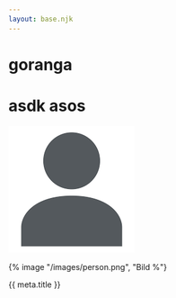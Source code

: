 ```yaml
---
layout: base.njk
---
```


# goranga

# asdk asos

![bi](/src/images/person.png)

{% image "/images/person.png", "Bild %"}

{{ meta.title }}